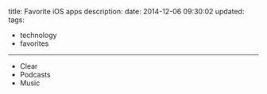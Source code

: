 title: Favorite iOS apps
description:
date: 2014-12-06 09:30:02
updated:
tags:
- technology
- favorites
---

- Clear
- Podcasts
- Music